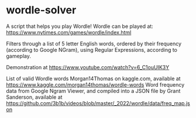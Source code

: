 # wordle-solver

A script that helps you play Wordle!
Wordle can be played at: https://www.nytimes.com/games/wordle/index.html

Filters through a list of 5 letter English words, ordered by their frequency (according to Google NGram), using Regular Expressions, according to gameplay.

Demonstration at https://www.youtube.com/watch?v=6_C1ouUIK3Y

List of valid Wordle words Morgan14Thomas on kaggle.com, available at https://www.kaggle.com/morgan14thomas/wordle-words
Word frequency data from Google Ngram Viewer, and compiled into a JSON file by Grant Sanderson, available at https://github.com/3b1b/videos/blob/master/_2022/wordle/data/freq_map.json
